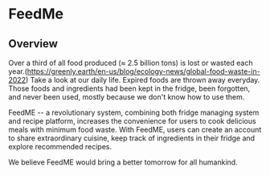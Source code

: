 # FeedMe

## Overview
Over a third of all food produced ($\approx$ 2.5 billion tons) is lost or wasted each year.(https://greenly.earth/en-us/blog/ecology-news/global-food-waste-in-2022) Take a look at our daily life. Expired foods are thrown away everyday. Those foods and ingredients had been kept in the fridge, been forgotten, and never been used, mostly because we don't know how to use them. 

FeedME -- a revolutionary system, combining both fridge managing system and recipe platform, increases the convenience for users to cook delicious meals with minimum food waste. With FeedME, users can create an account to share extraordinary cuisine, keep track of ingredients in their fridge and explore recommended recipes.

We believe FeedME would bring a better tomorrow for all humankind.

<!-- ## frontend & backend init
1. Open two terminals and run the two scripts below respectively.
2. To start frontend, simply run script `yarn start` at feedme directory.
3. To start backend, simply run script `yarn server` at feedme directory.
4. They will hopefully `yarn` (install packages) for you. -->
